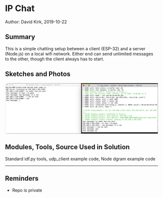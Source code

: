 #  IP Chat

Author: David Kirk, 2019-10-22

## Summary
This is a simple chatting setup between a client (ESP-32) and a server (Node.js) on a local wifi network. Either end can send unlimited messages to the other, though the client always has to start.

## Sketches and Photos
![Chatting example](images/chat-demo.png)

## Modules, Tools, Source Used in Solution
Standard idf.py tools, udp_client example code, Node dgram example code

-----

## Reminders
- Repo is private
